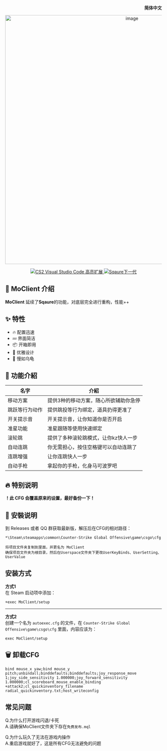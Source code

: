 <div align="right">

**简体中文** 

</div>

<div align="center">
    <img src="https://github.com/Yunkong-ouo/CS2Konc_CFG/blob/main/github/image/CS2.jpg" alt="image" width="800">
</div>

<p align="center">
    <a href="https://github.com/Yunkong-ouo/Cs2CfgHighlighterExtension">
        <img alt="CS2 Visual Studio Code 高亮扩展" src="https://img.shields.io/badge/CS2%20VSCode%20%E9%AB%98%E4%BA%AE%E6%93%B4%E5%B1%95-blue?style=for-the-badge&logo=github">
    </a>
    <a href="https://github.com/tomh500/SqaureConfig_Nextgen">
        <img alt="Sqaure下一代" src="https://img.shields.io/badge/Sqaure%20Nextgen%20Config-green?style=for-the-badge&logo=github">
    </a>
</p>



## 💼 MoClient 介绍
**MoClient** 延续了**Sqaure**的功能，对底层完全进行重构，性能++

## ✨ 特性
- 🔥 配置迅速
- 💤 界面简洁
- 📦 开箱即用
- 🧹 优雅设计
- 🚀 慢如乌龟

## 📝 功能介紹
| 名字                      | 介紹                                   |
|------------------------- |----------------------------------------|
| 移动方案                  | 提供3种的移动方案，随心所欲辅助你急停
| 跳跃等行为动作            | 提供跳投等行为绑定，道具扔得更准了
| 开关提示音                | 开关提示音，让你知道你是否开启
| 准星功能                  | 准星跟随等使用快速绑定
| 滚轮跳                    | 提供了多种滚轮跳模式，让你kz快人一步
| 自动连跳                  | 你无需担心，按住空格键可以自动连跳了
| 连跳增强                  | 让你连跳快人一步
| 自动手枪                  | 拿起你的手枪，化身马可波罗吧
## 🔥 特别说明
**！此 CFG 会覆盖原来的设置，最好备份一下！**

## 🚀 安裝说明
到 Releases 或者 QQ 群获取最新版，解压后在CFG的相对路径：
```
*\Steam\steamapps\common\Counter-Strike Global Offensive\game\csgo\cfg

将项目文件夹复制到里面，并更名为 MoClient
确保项目文件夹为根目录，然后在Userspace文件夹下更改UserKeyBinds、UserSetting、UserValue
```

## 安装方式
**方式1**  
在 Steam 启动项中添加：
```
+exec MoClient/setup
```
---
**方式2**  
创建一个名为 `autoexec.cfg` 的文件，在 `Counter-Strike Global Offensive\game\csgo\cfg` 里面，内容应该为：
```
exec MoClient/setup
```

## 🗑️ 卸载CFG
```
bind mouse_x yaw;bind mouse_y pitch;unbindall;binddefaults;binddefaults;joy_response_move 1;joy_side_sensitivity 1.000000;joy_forward_sensitivity 1.000000;cl_scoreboard_mouse_enable_binding +attack2;cl_quickinventory_filename radial_quickinventory.txt;host_writeconfig
```

## 常见问题
  Q.为什么打开游戏闪退/卡死<br>
  A.请确保MoClient文件夹下存在```免费发布.mql```

  Q.为什么玩久了无法在游戏内操作<br>
  A.重启游戏就好了，这是所有CFG无法避免的问题
